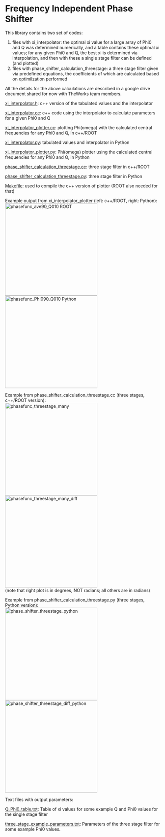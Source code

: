 # Frequency Independent Phase Shifter

This library contains two set of codes:
1. files with xi_interpolator: the optimal xi value for a large array of Phi0 and Q was determined numerically, and a table contains these optimal xi values; for any given Phi0 and Q, the best xi is determined via interpolation, and then with these a single stage filter can be defined (and plotted)
2. files with phase_shifter_calculation_threestage: a three stage filter given via predefined equations, the coefficients of which are calculated based on optimilzation performed

All the details for the above calculations are described in a google drive document shared for now with TheWorks team members.

<a href="https://github.com/theworksinstitute/fips/blob/main/xi_interpolator.h">xi_interpolator.h</a>:
c++ version of the tabulated values and the interpolator

<a href="https://github.com/theworksinstitute/fips/blob/main/xi_interpolator.cc">xi_interpolator.cc</a>:
c++ code using the interpolator to calculate parameters for a given Phi0 and Q

<a href="https://github.com/theworksinstitute/fips/blob/main/xi_interpolator_plotter.cc">xi_interpolator_plotter.cc</a>:
plotting Phi(omega) with the calculated central frequencies for any Phi0 and Q, in c++/ROOT

<a href="https://github.com/theworksinstitute/fips/blob/main/xi_interpolator.py">xi_interpolator.py</a>:
tabulated values and interpolator in Python

<a href="https://github.com/theworksinstitute/fips/blob/main/xi_interpolator_plotter.py">xi_interpolator_plotter.py</a>:
Phi(omega) plotter using the calculated central frequencies for any Phi0 and Q, in Python

<a href="https://github.com/theworksinstitute/fips/blob/main/phase_shifter_calculation_threestage.cc">phase_shifter_calculation_threestage.cc</a>:
three stage filter in c++/ROOT

<a href="https://github.com/theworksinstitute/fips/blob/main/phase_shifter_calculation_threestage.py">phase_shifter_calculation_threestage.py</a>:
three stage filter in Python

<a href="https://github.com/theworksinstitute/fips/blob/main/Makefile">Makefile</a>:
used to compile the c++ version of plotter (ROOT also needed for that)

Example output from xi_interpolator_plotter (left: c++/ROOT, right: Python):<br />
<img alt="phasefunc_ave90_Q010 ROOT" src="https://user-images.githubusercontent.com/38218165/212292835-16786a3e-7295-4877-a23a-87a9c098b24e.png" width=300 />
<img alt="phasefunc_Phi090_Q010 Python" src="https://user-images.githubusercontent.com/38218165/212292776-ea20eef9-a560-430b-934c-3dcbc3bb528f.png" width=300 />

Example from phase_shifter_calculation_threestage.cc (three stages, c++/ROOT version):<br />
<img alt="phasefunc_threestage_many" src="https://user-images.githubusercontent.com/38218165/207390031-d4a3d175-0bdf-4643-9915-e90e1704335d.png" width=300 />
<img alt="phasefunc_threestage_many_diff" src="https://user-images.githubusercontent.com/38218165/207390022-7b35021f-eb64-4b73-8322-7aa69893a8d7.png" width=300 /><br />
(note that right plot is in degrees, NOT radians; all others are in radians)

Example from phase_shifter_calculation_threestage.py (three stages, Python version):<br />
<img alt="phase_shifter_threestage_python" src="https://user-images.githubusercontent.com/38218165/209837680-87123765-c4f1-4c96-9bfb-6ad40fb2a566.png" width=300 />
<img alt="phase_shifter_threestage_diff_python" src="https://user-images.githubusercontent.com/38218165/209837682-ca78f4b8-2da0-4d10-9a21-86b185f4fbfa.png" width=300 />

Text files with output parameters:

<a href="https://github.com/theworksinstitute/fips/blob/main/Q_Phi0_table.txt">Q_Phi0_table.txt</a>: Table of xi values for some example Q and Phi0 values for the single stage filter

<a href="https://github.com/theworksinstitute/fips/blob/main/three_stage_example_parameters.txt">three_stage_example_parameters.txt</a>: Parameters of the three stage filter for some example Phi0 values.
